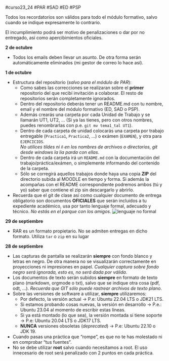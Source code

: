 #curso23_24 #PAR #SAD #ED #PSP

Todos los recordatorios son válidos para todo el módulo formativo, salvo cuando se indique expresamente lo contrario. 

El incumplimiento podrá ser motivo de penalizaciones o dar por no entregado, así como apercibimientos oficiales.


**2 de octubre**
+ Todos los emails deben llevar un asunto. De otra forma serán automáticamente eliminados (mi gestor de correo lo hace así).

**1 de octubre**
* Estructura del repositorio (_salvo para el módulo de PAR_):
  * Como sabes las correcciones se realizaran sobre el **primer** repositorio del que recibí invitación a colaborar. El resto de repositorios serán completamente ignorados.
  * Dentro del repositorio deberás tener un README.md con tu nombre, email y el nombre del módulo formativo (ED, SAD o PSP).
  * Además crearás una carpeta por cada Unidad de Trabajo y se llamarán UT1, UT2, ... (Si ya las tienes, pero con otros nombres, puedes renombrarlas con p.e. `git mv tema1_tal UT1`).
  * Dentro de cada carpeta de unidad colocarás una carpeta por trabajo entregable (`Practica1`, `Practica2`, ...) o exámen (`EXAMEN`), y otra para `EJERCICIOS`. \
    *No utilices tildes ni `ñ` en los nombres de archivos o directorios, git desde windows la lia parda con ellas*.
  * Dentro de cada carpeta irá un `README.md` con la documentación del trabajo/práctica/exámen, o simplemente informando del contenido de la carpeta.
  * Sólo se corregirá aquellos trabajos donde haya una copia **ZIP** del directorio subida al MOODLE en tiempo y forma. Si además la acompañas con el README correspondiente podremos ambos (tú y yo) saber que contiene el zip sin descargarlo y abrirlo.
* Recuerda que el git de clase así como cualquier documento de entrega obligatorio son documentos **OFICIALES** que serán incluidos a tu expediente académico, usa por tanto lenguaje formal, adecuado y técnico. *No estás en el parque con los amigos*.
![lenguaje no formal](https://luiscastelar.duckdns.org/2023/assets/ED/formas_inadecuadas.png)

**29 de septiembre**
+ RAR es un formato propietario. No se admiten entregas en dicho formato. Utiliza `tar` o `zip` en su lugar


**28 de septiembre**
+ Las capturas de pantalla se realizarán **siempre** con fondo blanco y letras en negro. De otra manera no se visualizarán correctamente en proyecciones ni impresiones en papel. *Cualquier captura sobre fondo negro será ignorada, esto es, no será dada por válida*.
+ Los documentos de texto serán subidos **siempre** en formato de texto plano (markdown, orgmode o txt), salvo que se indique otra cosa (pdf, odt, ...). *Recuerda que GIT sólo puede rastrear archivos de texto plano*.
+ Sobre las versiones de software a utilizar, **siempre** utilizaremos:
  + Por defecto, la versión actual -> P.e: Ubuntu 22.04 LTS o JDK21 LTS.
  + Si estamos probando cosas nuevas, la versión en desarrollo -> P.e.: Ubuntu 23.04 al momento de escribir estas líneas.
  + Si ya está montado (lo que sea), la versión montada si tiene soporte -> P.e: Ubuntu 20.04 LTS o JDK17 LTS.
  + **NUNCA** versiones obsoletas (*deprecated*) -> P.e: Ubuntu 22.10 o JDK 19.
+ Cuando pasas una práctica que “rompe”, es que no te has molestado ni en comprobar “tus fuentes”.
+ No se debe utilizar **root** salvo cuando necesitamos a root. El uso innecesario de root será penalizado con 2 puntos en cada práctica.

